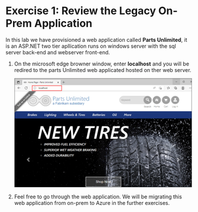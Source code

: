 # Exercise 1: Review the Legacy On-Prem Application

In this lab we have provisioned a web application called **Parts Unlimited**, it is an ASP.NET two tier apllication runs on windows server with the sql server back-end and
webserver front-end.

1. On the microsoft edge browner window, enter **localhost** and you will be redired to the parts Unlimited web applicated hosted on ther web server.

   ![](media/localhost.png)
   
2. Feel free to go through the web application. We will be migrating this web application from on-prem to Azure in the further exercises.
